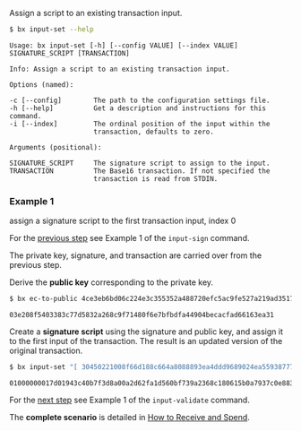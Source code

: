 Assign a script to an existing transaction input.
```sh
$ bx input-set --help
```
```
Usage: bx input-set [-h] [--config VALUE] [--index VALUE]                
SIGNATURE_SCRIPT [TRANSACTION]                                           

Info: Assign a script to an existing transaction input.                  

Options (named):

-c [--config]        The path to the configuration settings file.        
-h [--help]          Get a description and instructions for this command.
-i [--index]         The ordinal position of the input within the        
                     transaction, defaults to zero.                      

Arguments (positional):

SIGNATURE_SCRIPT     The signature script to assign to the input.        
TRANSACTION          The Base16 transaction. If not specified the        
                     transaction is read from STDIN.
```
### Example 1
assign a signature script to the first transaction input, index 0

For the [previous step](bx-input-sign#example-1) see Example 1 of the `input-sign` command.

The private key, signature, and transaction are carried over from the previous step.

Derive the **public key** corresponding to the private key.
```sh
$ bx ec-to-public 4ce3eb6bd06c224e3c355352a488720efc5ac9fe527a219ad35178c3cf762350
```
```
03e208f5403383c77d5832a268c9f71480f6e7bfbdfa44904becacfad66163ea31
```
Create a **signature script** using the signature and public key, and assign it to the first input of the transaction. The result is an updated version of the original transaction.
```sh
$ bx input-set "[ 30450221008f66d188c664a8088893ea4ddd9689024ea5593877753ecc1e9051ed58c15168022037109f0d06e6068b7447966f751de8474641ad2b15ec37f4a9d159b02af6817401 ] [ 03e208f5403383c77d5832a268c9f71480f6e7bfbdfa44904becacfad66163ea31 ]" 01000000017d01943c40b7f3d8a00a2d62fa1d560bf739a2368c180615b0a7937c0e883e7c0000000000ffffffff01c8af0000000000001976a91458b7a60f11a904feef35a639b6048de8dd4d9f1c88ac00000000
```
```
01000000017d01943c40b7f3d8a00a2d62fa1d560bf739a2368c180615b0a7937c0e883e7c000000006b4830450221008f66d188c664a8088893ea4ddd9689024ea5593877753ecc1e9051ed58c15168022037109f0d06e6068b7447966f751de8474641ad2b15ec37f4a9d159b02af68174012103e208f5403383c77d5832a268c9f71480f6e7bfbdfa44904becacfad66163ea31ffffffff01c8af0000000000001976a91458b7a60f11a904feef35a639b6048de8dd4d9f1c88ac00000000
```
For the [next step](bx-input-validate#example-1) see Example 1 of the `input-validate` command.

The **complete scenario** is detailed in [How to Receive and Spend](How-to-Receive-and-Spend).